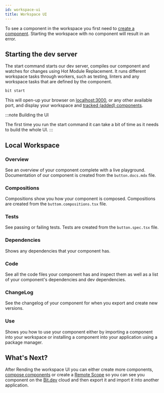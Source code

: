 ```yaml
---
id: workspace-ui
title: Workspace UI
---
```


To see a component in the workspace you first need to [create a component](/getting-started/creating-components). Starting the workspace with no component will result in an error.

## Starting the dev server

The start command starts our dev server, compiles our component and watches for changes using Hot Module Replacement. It runs different workspace tasks through workers, such as testing, linters and any workspace tasks that are defined by the component.

```sh
bit start
```

This will open-up your browser on [localhost:3000](http://localhost:3000), or any other available port, and display your workspace and [tracked (added) components](/getting-started/adding-components).

:::note Building the UI

The first time you run the start command it can take a bit of time as it needs to build the whole UI.
:::


<!-- Once you click on your component it will take you to the Overview page. -->

<!-- :arrow_right: Learn more about the [Workspace UI](/building-with-bit/worksapce). -->

## Local Workspace

### Overview

See an overview of your component complete with a live playground. Documentation of our component is created from the `button.docs.mdx` file.

<!-- :arrow_right: Learn more about [Component Documenting](/building-with-bit/documenting). -->

### Compositions

Compositions show you how your component is composed. Compositions are created from the `buttom.compositions.tsx` file.

<!-- :arrow_right: Learn more about [Component Compositions](/building-with-bit/compositions). -->

### Tests

See passing or failing tests. Tests are created from the `button.spec.tsx` file.

<!-- :arrow_right: Learn more about [Component Testing](/building-with-bit/testing). -->

### Dependencies

Shows any dependencies that your component has.

<!-- :arrow_right: Learn more about [Component Dependencies](/building-with-bit/dependencies). -->

### Code

See all the code files your component has and inspect them as well as a list of your component's dependencies and dev dependencies.

### ChangeLog

See the changelog of your component for when you export and create new versions.

<!-- :arrow_right: Learn more about the [Component ChangeLog](/building-with-bit/components). -->

### Use

Shows you how to use your component either by importing a component into your workspace or installing a component into your application using a package manager.

<!-- :arrow_right: Learn more about [Importing Components](/building-with-bit/components).

:arrow_right: Learn more about [Installing Components](/building-with-bit/components). -->

## What's Next?

After Rending the workspace UI you can either create more components, [compose components](composing-components) or create a [Remote Scope](remote-scope) so you can see you component on the [Bit.dev](https://bit.dev) cloud and then export it and import it into another application.
